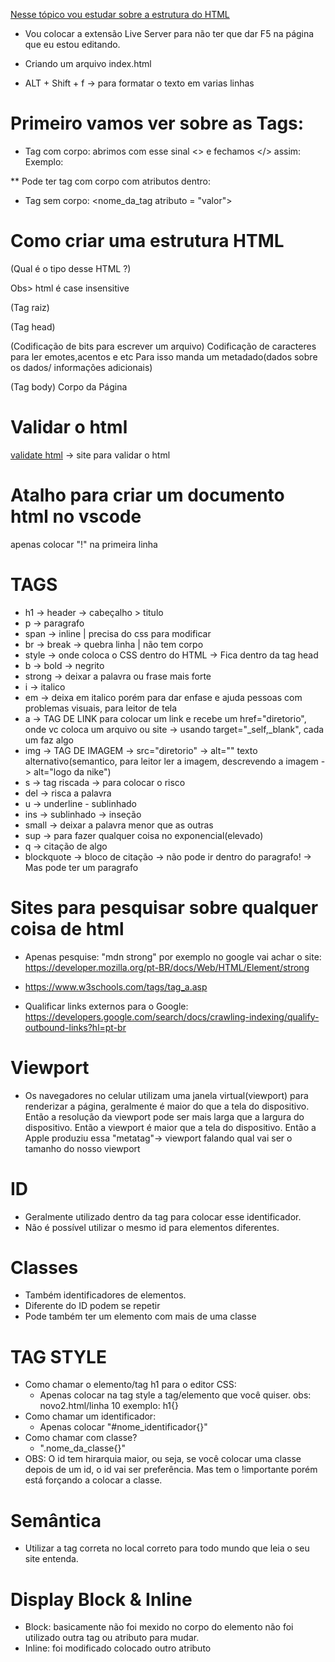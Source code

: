 [Nesse tópico vou estudar sobre a estrutura do HTML]()

* Vou colocar a extensão Live Server para não ter que dar F5 na página que eu estou editando. 

* Criando um arquivo index.html

* ALT + Shift + f -> para formatar o texto em varias linhas 

# Primeiro vamos ver sobre as Tags:

- Tag com corpo:
abrimos com esse sinal <> e fechamos </> assim:
Exemplo:
<head>
    <outra_tag>
    <tag_sem_corpo>
    </outra_tag>
</head>

** Pode ter tag com corpo com atributos dentro:
<head atributo = "valor" >

</head>

- Tag sem corpo:
<nome_da_tag atributo = "valor">


# Como criar uma estrutura HTML

(Qual é o tipo desse HTML ?)
<!doctype html>
Obs> html é case insensitive

(Tag raiz)
<html>

</html>

(Tag head)
<head>
    <title>Nome_na_aba_site</title>
</head>

(Codificação de bits para escrever um arquivo)
Codificação de caracteres para ler emotes,acentos e etc
Para isso manda um metadado(dados sobre os dados/ informações adicionais)
<meta charset="" >

(Tag body)
Corpo da Página
<body>
</body>

# Validar o html

[validate html](https://validator.w3.org/) -> site para validar o html

# Atalho para criar um documento html no vscode

apenas colocar "!" na primeira linha

# TAGS

* h1 -> header -> cabeçalho > titulo
* p -> paragrafo 
* span -> inline | precisa do css para modificar
* br -> break -> quebra linha | não tem corpo
* style -> onde coloca o CSS dentro do HTML -> Fica dentro da tag head
* b -> bold -> negrito
* strong -> deixar a palavra ou frase mais forte 
* i -> italico 
* em -> deixa em italico porém para dar enfase e ajuda pessoas com problemas visuais, para leitor de tela
* a -> TAG DE LINK para colocar um link e recebe um href="diretorio", onde vc coloca um arquivo ou site -> usando target="_self,_blank", cada um faz algo 
* img -> TAG DE IMAGEM -> src="diretorio" -> alt="" texto alternativo(semantico, para leitor ler a imagem, descrevendo a imagem -> alt="logo da nike")
* s -> tag riscada -> para colocar o risco
* del -> risca a palavra
* u -> underline - sublinhado
* ins -> sublinhado -> inseção 
* small -> deixar a palavra menor que as outras
* sup -> para fazer qualquer coisa no exponencial(elevado)
* q -> citação de algo
* blockquote -> bloco de citação -> não pode ir dentro do paragrafo! -> Mas pode ter um paragrafo 


# Sites para pesquisar sobre qualquer coisa de html

* Apenas pesquise: "mdn strong" por exemplo no google vai achar o site: https://developer.mozilla.org/pt-BR/docs/Web/HTML/Element/strong

* https://www.w3schools.com/tags/tag_a.asp

* Qualificar links externos para o Google: https://developers.google.com/search/docs/crawling-indexing/qualify-outbound-links?hl=pt-br

# Viewport 

* Os navegadores no celular utilizam uma janela virtual(viewport) para renderizar a página, geralmente é maior do que a tela do dispositivo. Então a resolução da viewport pode ser mais larga que a largura do dispositivo. Então a viewport é maior que a tela do dispositivo. Então a Apple produziu essa "metatag"-> viewport falando qual vai ser o tamanho do nosso viewport 

# ID

* Geralmente utilizado dentro da tag para colocar esse identificador. 
* Não é possível utilizar o mesmo id para elementos diferentes.

# Classes

* Também identificadores de elementos.
* Diferente do ID podem se repetir
* Pode também ter um elemento com mais de uma classe

# TAG STYLE

* Como chamar o elemento/tag h1 para o editor CSS:
    - Apenas colocar na tag style a tag/elemento que você quiser. obs: novo2.html/linha 10
    exemplo: h1{}
* Como chamar um identificador:
    - Apenas colocar "#nome_identificador{}" 
* Como chamar com classe?
    - ".nome_da_classe{}"
* OBS: O id tem hirarquia maior, ou seja, se você colocar uma classe depois de um id, o id vai ser preferência. Mas tem o !importante porém está forçando a colocar a classe.

# Semântica 

* Utilizar a tag correta no local correto para todo mundo que leia o seu site entenda.

# Display Block & Inline

* Block: basicamente não foi mexido no corpo do elemento não foi utilizado outra tag ou atributo para mudar.
* Inline: foi modificado colocado outro atributo